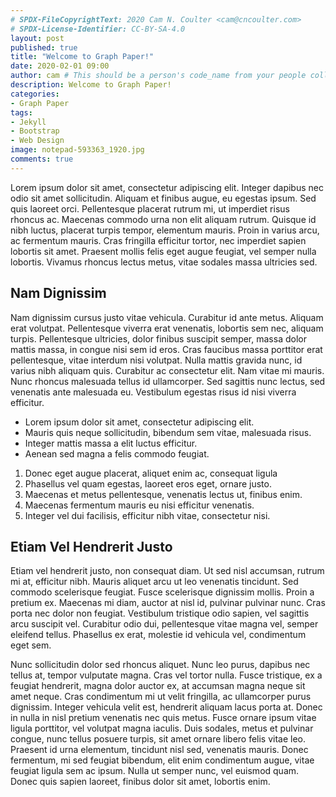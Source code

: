 ```yaml
---
# SPDX-FileCopyrightText: 2020 Cam N. Coulter <cam@cncoulter.com>
# SPDX-License-Identifier: CC-BY-SA-4.0
layout: post
published: true
title: "Welcome to Graph Paper!"
date: 2020-02-01 09:00
author: cam # This should be a person's code_name from your people collection
description: Welcome to Graph Paper!
categories:
- Graph Paper
tags:
- Jekyll
- Bootstrap
- Web Design
image: notepad-593363_1920.jpg
comments: true
---
```


Lorem ipsum dolor sit amet, consectetur adipiscing elit. Integer dapibus nec odio sit amet sollicitudin. Aliquam et finibus augue, eu egestas ipsum. Sed quis laoreet orci. Pellentesque placerat rutrum mi, ut imperdiet risus rhoncus ac. Maecenas commodo urna non elit aliquam rutrum. Quisque id nibh luctus, placerat turpis tempor, elementum mauris. Proin in varius arcu, ac fermentum mauris. Cras fringilla efficitur tortor, nec imperdiet sapien lobortis sit amet. Praesent mollis felis eget augue feugiat, vel semper nulla lobortis. Vivamus rhoncus lectus metus, vitae sodales massa ultricies sed.

## Nam Dignissim

Nam dignissim cursus justo vitae vehicula. Curabitur id ante metus. Aliquam erat volutpat. Pellentesque viverra erat venenatis, lobortis sem nec, aliquam turpis. Pellentesque ultricies, dolor finibus suscipit semper, massa dolor mattis massa, in congue nisi sem id eros. Cras faucibus massa porttitor erat pellentesque, vitae interdum nisi volutpat. Nulla mattis gravida nunc, id varius nibh aliquam quis. Curabitur ac consectetur elit. Nam vitae mi mauris. Nunc rhoncus malesuada tellus id ullamcorper. Sed sagittis nunc lectus, sed venenatis ante malesuada eu. Vestibulum egestas risus id nisi viverra efficitur.

* Lorem ipsum dolor sit amet, consectetur adipiscing elit.
* Mauris quis neque sollicitudin, bibendum sem vitae, malesuada risus.
* Integer mattis massa a elit luctus efficitur.
* Aenean sed magna a felis commodo feugiat.


1. Donec eget augue placerat, aliquet enim ac, consequat ligula
2. Phasellus vel quam egestas, laoreet eros eget, ornare justo.
3. Maecenas et metus pellentesque, venenatis lectus ut, finibus enim.
4. Maecenas fermentum mauris eu nisi efficitur venenatis.
5. Integer vel dui facilisis, efficitur nibh vitae, consectetur nisi.

## Etiam Vel Hendrerit Justo

Etiam vel hendrerit justo, non consequat diam. Ut sed nisl accumsan, rutrum mi at, efficitur nibh. Mauris aliquet arcu ut leo venenatis tincidunt. Sed commodo scelerisque feugiat. Fusce scelerisque dignissim mollis. Proin a pretium ex. Maecenas mi diam, auctor at nisl id, pulvinar pulvinar nunc. Cras porta nec dolor non feugiat. Vestibulum tristique odio sapien, vel sagittis arcu suscipit vel. Curabitur odio dui, pellentesque vitae magna vel, semper eleifend tellus. Phasellus ex erat, molestie id vehicula vel, condimentum eget sem.

Nunc sollicitudin dolor sed rhoncus aliquet. Nunc leo purus, dapibus nec tellus at, tempor vulputate magna. Cras vel tortor nulla. Fusce tristique, ex a feugiat hendrerit, magna dolor auctor ex, at accumsan magna neque sit amet neque. Cras condimentum mi ut velit fringilla, ac ullamcorper purus dignissim. Integer vehicula velit est, hendrerit aliquam lacus porta at. Donec in nulla in nisl pretium venenatis nec quis metus. Fusce ornare ipsum vitae ligula porttitor, vel volutpat magna iaculis. Duis sodales, metus et pulvinar congue, nunc tellus posuere turpis, sit amet ornare libero felis vitae leo. Praesent id urna elementum, tincidunt nisl sed, venenatis mauris. Donec fermentum, mi sed feugiat bibendum, elit enim condimentum augue, vitae feugiat ligula sem ac ipsum. Nulla ut semper nunc, vel euismod quam. Donec quis sapien laoreet, finibus dolor sit amet, lobortis enim.
